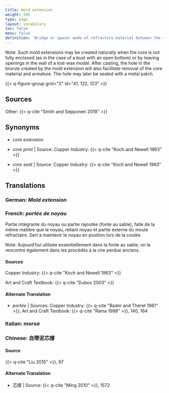 ```yaml
---
title: mold extension
weight: 595
type: page
layout: vocabulary
toc: false
menu: false
definition: 'Bridge or spacer made of refractory material between the {{< q-def "core" >}} and the outer mold. It serves a double function as {{< q-def "core support" >}} while also providing better air flow into the core to aid in its drying before the bronze is poured.'
---
```


<div class="backmatter">
Note: Such mold extensions may be created naturally when the core is not fully enclosed (as in the case of a bust with an open bottom) or by leaving openings in the wall of a lost-wax model. After casting, the hole in the bronze created by the mold extension will also facilitate removal of the core material and armature. The hole may later be sealed with a metal patch.
</div>

{{< q-figure-group grid="3" id="41, 122, 123" >}}

## Sources

Other: {{< q-cite "Smith and Sepponen 2019" >}}

## Synonyms

- *core extension*

- *core print* | Source: Copper Industry: {{< q-cite "Koch and Newell 1963" >}}

- *core seat* | Source: Copper Industry: {{< q-cite "Koch and Newell 1963" >}}

## Translations

<div class="accordion">

### **German**: *Mold extension*

### **French**: *portée de noyau*

Partie intégrante du noyau ou partie rajoutée (fonte au sable), faite de la même matière que le noyau, reliant noyau et partie externe du moule réfractaire. Sert à maintenir le noyau en position lors de la coulée.

<div class="backmatter">
Note: Aujourd’hui utilisée essentiellement dans la fonte au sable, on la rencontre également dans les procédés à la cire perdue anciens.
</div>

#### Sources

Copper Industry: {{< q-cite "Koch and Newell 1963" >}}

Art and Craft Textbook: {{< q-cite "Dubos 2003" >}}

#### Alternate Translation

- *portée* | Sources: Copper Industry: {{< q-cite "Bader and Théret 1961" >}}; Art and Craft Textbook: {{< q-cite "Rama 1988" >}}, 140, 164

### **Italian**: *morsa*

### **Chinese**: 自帶泥芯撐

#### Source

{{< q-cite "Liu 2015" >}}, 97

#### Alternate Translation

- 芯撑 | Source: {{< q-cite "Ming 2010" >}}, 1572

</div>
